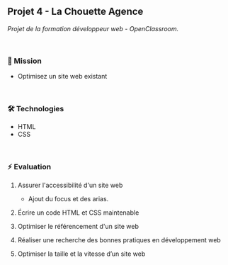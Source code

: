 ## Projet 4 - La Chouette Agence
_Projet  de la formation développeur web - OpenClassroom._

<br />

### 🎯 Mission
  - Optimisez un site web existant

<br />

### 🛠 Technologies 
- HTML 
- CSS

<br />

### ⚡️ Evaluation
1. Assurer l'accessibilité d'un site web
   - Ajout du focus et des arias.

2. Écrire un code HTML et CSS maintenable
3. Optimiser le référencement d'un site web
4. Réaliser une recherche des bonnes pratiques en développement web
5. Optimiser la taille et la vitesse d’un site web
